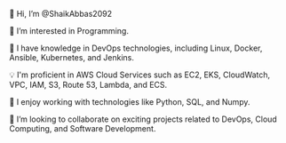 👋 Hi, I’m @ShaikAbbas2092

👀 I’m interested in Programming.

🌱 I have knowledge in DevOps technologies, including Linux, Docker, Ansible, Kubernetes, and Jenkins.

💡 I'm proficient in AWS Cloud Services such as EC2, EKS, CloudWatch, VPC, IAM, S3, Route 53, Lambda, and ECS.

💼 I enjoy working with technologies like Python, SQL, and Numpy.

💞️ I’m looking to collaborate on exciting projects related to DevOps, Cloud Computing, and Software Development.



<!---
ShaikAbbas2092/ShaikAbbas2092 is a ✨ special ✨ repository because its `README.md` (this file) appears on your GitHub profile.
You can click the Preview link to take a look at your changes.
--->
